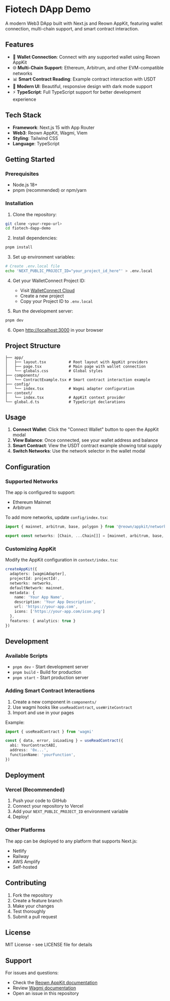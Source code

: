 # Fiotech DApp Demo

A modern Web3 DApp built with Next.js and Reown AppKit, featuring wallet connection, multi-chain support, and smart contract interaction.

## Features

- 🔗 **Wallet Connection**: Connect with any supported wallet using Reown AppKit
- 🌐 **Multi-Chain Support**: Ethereum, Arbitrum, and other EVM-compatible networks
- 📊 **Smart Contract Reading**: Example contract interaction with USDT
- 🎨 **Modern UI**: Beautiful, responsive design with dark mode support
- ⚡ **TypeScript**: Full TypeScript support for better development experience

## Tech Stack

- **Framework**: Next.js 15 with App Router
- **Web3**: Reown AppKit, Wagmi, Viem
- **Styling**: Tailwind CSS
- **Language**: TypeScript

## Getting Started

### Prerequisites

- Node.js 18+ 
- pnpm (recommended) or npm/yarn

### Installation

1. Clone the repository:
```bash
git clone <your-repo-url>
cd fiotech-dapp-demo
```

2. Install dependencies:
```bash
pnpm install
```

3. Set up environment variables:
```bash
# Create .env.local file
echo 'NEXT_PUBLIC_PROJECT_ID="your_project_id_here"' > .env.local
```

4. Get your WalletConnect Project ID:
   - Visit [WalletConnect Cloud](https://cloud.walletconnect.com/)
   - Create a new project
   - Copy your Project ID to `.env.local`

5. Run the development server:
```bash
pnpm dev
```

6. Open [http://localhost:3000](http://localhost:3000) in your browser

## Project Structure

```
├── app/
│   ├── layout.tsx          # Root layout with AppKit providers
│   ├── page.tsx            # Main page with wallet connection
│   └── globals.css         # Global styles
├── components/
│   └── ContractExample.tsx # Smart contract interaction example
├── config/
│   └── index.tsx           # Wagmi adapter configuration
├── context/
│   └── index.tsx           # AppKit context provider
└── global.d.ts             # TypeScript declarations
```

## Usage

1. **Connect Wallet**: Click the "Connect Wallet" button to open the AppKit modal
2. **View Balance**: Once connected, see your wallet address and balance
3. **Smart Contract**: View the USDT contract example showing total supply
4. **Switch Networks**: Use the network selector in the wallet modal

## Configuration

### Supported Networks

The app is configured to support:
- Ethereum Mainnet
- Arbitrum

To add more networks, update `config/index.tsx`:

```typescript
import { mainnet, arbitrum, base, polygon } from '@reown/appkit/networks'

export const networks: [Chain, ...Chain[]] = [mainnet, arbitrum, base, polygon]
```

### Customizing AppKit

Modify the AppKit configuration in `context/index.tsx`:

```typescript
createAppKit({
  adapters: [wagmiAdapter],
  projectId: projectId!,
  networks: networks,
  defaultNetwork: mainnet,
  metadata: {
    name: 'Your App Name',
    description: 'Your App Description',
    url: 'https://your-app.com',
    icons: ['https://your-app.com/icon.png']
  },
  features: { analytics: true }
})
```

## Development

### Available Scripts

- `pnpm dev` - Start development server
- `pnpm build` - Build for production
- `pnpm start` - Start production server

### Adding Smart Contract Interactions

1. Create a new component in `components/`
2. Use wagmi hooks like `useReadContract`, `useWriteContract`
3. Import and use in your pages

Example:
```typescript
import { useReadContract } from 'wagmi'

const { data, error, isLoading } = useReadContract({
  abi: YourContractABI,
  address: '0x...',
  functionName: 'yourFunction',
})
```

## Deployment

### Vercel (Recommended)

1. Push your code to GitHub
2. Connect your repository to Vercel
3. Add your `NEXT_PUBLIC_PROJECT_ID` environment variable
4. Deploy!

### Other Platforms

The app can be deployed to any platform that supports Next.js:
- Netlify
- Railway
- AWS Amplify
- Self-hosted

## Contributing

1. Fork the repository
2. Create a feature branch
3. Make your changes
4. Test thoroughly
5. Submit a pull request

## License

MIT License - see LICENSE file for details

## Support

For issues and questions:
- Check the [Reown AppKit documentation](https://docs.reown.com/appkit)
- Review [Wagmi documentation](https://wagmi.sh)
- Open an issue in this repository
